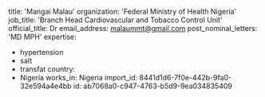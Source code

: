 title: 'Mangai Malau'
organization: 'Federal Ministry of Health Nigeria'
job_title: 'Branch Head Cardiovascular and Tobacco Control Unit'
official_title: Dr
email_address: malaummt@gmail.com
post_nominal_letters: 'MD MPH'
expertise:
  - hypertension
  - salt
  - transfat
country:
  - Nigeria
works_in: Nigeria
import_id: 8441d1d6-7f0e-442b-9fa0-32e594a4e4bb
id: ab7068a0-c947-4763-b5d9-9ea034835409
